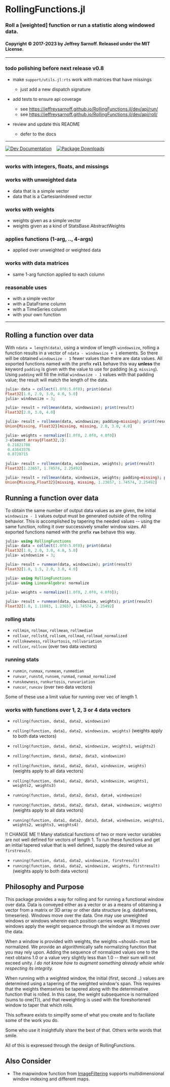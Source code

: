 # RollingFunctions.jl

### Roll a [weighted] function or run a statistic along windowed data.

#### Copyright © 2017-2023 by Jeffrey Sarnoff.  Released under the MIT License.

-----

### todo polishing before next release v0.8

- make `support/utils.jl:rts` work with matrices that have missings
  - just add a new dispatch signature

- add tests to ensure api coverage
  - see https://jeffreysarnoff.github.io/RollingFunctions.jl/dev/api/run/
  - see https://jeffreysarnoff.github.io/RollingFunctions.jl/dev/api/roll/

- review and update this README
  - defer to the docs


-----

[![Dev Documentation](https://img.shields.io/badge/docs-stable-blue.svg)](https://JeffreySarnoff.github.io/RollingFunctions.jl/dev)&nbsp;&nbsp;&nbsp;
[![Package Downloads](https://shields.io/endpoint?url=https://pkgs.genieframework.com/api/v1/badge/RollingFunctions)](https://pkgs.genieframework.com?packages=RollingFunctions&startdate=2015-12-30&enddate=2040-12-31)

-----
### works with integers, floats, and missings

### works with unweighted data
- data that is a simple vector
- data that is a CartesianIndexed vector

### works with weights
- weights given as a simple vector
- weights given as a kind of StatsBase.AbstractWeights

### applies functions (1-arg, .., 4-args)
- applied over unweighted or weighted data

### works with data matrices
- same 1-arg function applied to each column

### reasonable uses
- with a simple vector
- with a DataFrame column
- with a TimeSeries column
- with your own function

---------

## Rolling a function over data

With `ndata = length(data)`, using a window of length `windowsize`, rolling a function results in a vector of `ndata - windowsize + 1` elements.  So there will be obtained `windowsize - 1` fewer values than there are data values. All exported functions named with the prefix __`roll`__ behave this way **unless** the keyword `padding` is given with the value to use for padding (e.g. `missing`).  Using `padding` will fill the initial `windowsize - 1` values with that padding value; the result will match the length of the data.

```julia
julia> data = collect(1.0f0:5.0f0); print(data)
Float32[1.0, 2.0, 3.0, 4.0, 5.0]
julia> windowsize = 3;

julia> result = rollmean(data, windowsize); print(result)
Float32[2.0, 3.0, 4.0]

julia> result = rollmean(data, windowsize; padding=missing); print(result)
Union{Missing, Float32}[missing, missing, 2.0, 3.0, 4.0]
```

```julia
julia> weights = normalize([1.0f0, 2.0f0, 4.0f0])
3-element Array{Float32,1}:
 0.21821788
 0.43643576
 0.8728715 
 
julia> result = rollmean(data, windowsize, weights); print(result)
Float32[1.23657, 1.74574, 2.25492]

julia> result = rollmean(data, windowsize, weights; padding=missing); print(result)
Union{Missing,Float32}[missing, missing, 1.23657, 1.74574, 2.25492]
```

## Running a function over data

To obtain the same number of output data values as are given, the initial `windowsize - 1` values output must be generated outside of the rolling behavior.  This is accomplished by tapering the needed values -- using the same function, rolling it over successively smaller window sizes.  All exported functions named with the prefix __`run`__ behave this way.

```julia
julia> using RollingFunctions
julia> data = collect(1.0f0:5.0f0); print(data)
Float32[1.0, 2.0, 3.0, 4.0, 5.0]
julia> windowsize = 3;

julia> result = runmean(data, windowsize); print(result)
Float32[1.0, 1.5, 2.0, 3.0, 4.0]
```

```julia
julia> using RollingFunctions
julia> using LinearAlgebra: normalize

julia> weights = normalize([1.0f0, 2.0f0, 4.0f0]);
 
julia> result = runmean(data, windowsize, weights); print(result)
Float32[1.0, 1.11803, 1.23657, 1.74574, 2.25492]
```

### rolling stats
- `rollmin`, `rollmax`, `rollmean`, `rollmedian`
- `rollvar`, `rollstd`, `rollsem`, `rollmad`, `rollmad_normalized`
- `rollskewness`, `rollkurtosis`, `rollvariation`
- `rollcor`, `rollcov` (over two data vectors)

### running stats
- `runmin`, `runmax`, `runmean`, `runmedian`
- `runvar`, `runstd`, `runsem`, `runmad`, `runmad_normalized`
- `runskewness`, `runkurtosis`, `runvariation`
- `runcor`, `runcov` (over two data vectors)

Some of these use a limit value for running over vec of length 1.

### works with functions over 1, 2, 3 or 4 data vectors
- `rolling(function, data1, data2, windowsize)`
- `rolling(function, data1, data2, windowsize, weights)`  (weights apply to both data vectors)
- `rolling(function, data1, data2, windowsize, weights1, weights2)`

- `rolling(function, data1, data2, data3, windowsize)`
- `rolling(function, data1, data2, data3, windowsize, weights)`  (weights apply to all data vectors)
- `rolling(function, data1, data2, data3, windowsize, weights1, weights2, weights3)`

- `running(function, data1, data2, data3, data4, windowsize)`
- `running(function, data1, data2, data3, data4, windowsize, weights)`  (weights apply to all data vectors)
- `running(function, data1, data2, data3, data4, windowsize, weights1, weights2, weights3, weights4)`

!! CHANGE ME !!
Many statistical functions of two or more vector variables are not well defined for vectors of length 1. 
To run these functions and get an initial tapered value that is well defined, supply the desired value as `firstresult`.

- `running(function, data1, data2, windowsize, firstresult)`
- `running(function, data1, data2, windowsize, weights, firstresult)`  (weights apply to both data vectors)

## Philosophy and Purpose

This package provides a way for rolling and for running a functional window over data.  Data is conveyed either as a vector or as a means of obtaining a vector from a matrix or 3D array or other data structure (e.g. dataframes, timeseries).  Windows move over the data.  One may use unweighted windows or windows wherein each position carries weight. Weighted windows apply the weight sequence through the window as it moves over the data.

When a window is provided with weights, the weights ~should~ must be normalized. We provide an algorithmically safe normalizing function that you may rely upon. Adding the sequence of normalized values one to the next obtains 1.0 or a value very slightly less than 1.0 -- their sum will not exceed unity.
_I do not know how to augment something already whole while respecting its integrity._

When running with a weighted window, the initial (first, second ..) values are determined using a tapering of the weighted window's span.  This requires that the weights themselves be tapered along with the determinative function that is rolled.  In this case, the weight subsequence is normalized (sums to one(T)), and that reweighting is used with the foreshortened window to taper that which rolls.

This software exists to simpilfy some of what you create and to faciliate some of the work you do. 

Some who use it insightfully share the best of that. Others write words that smile. 

All of this is expressed through the design of RollingFunctions.



## Also Consider

 - The mapwindow function from [ImageFiltering](https://github.com/JuliaImages/ImageFiltering.jl)
    supports multidimensional window indexing and different maps.
    

